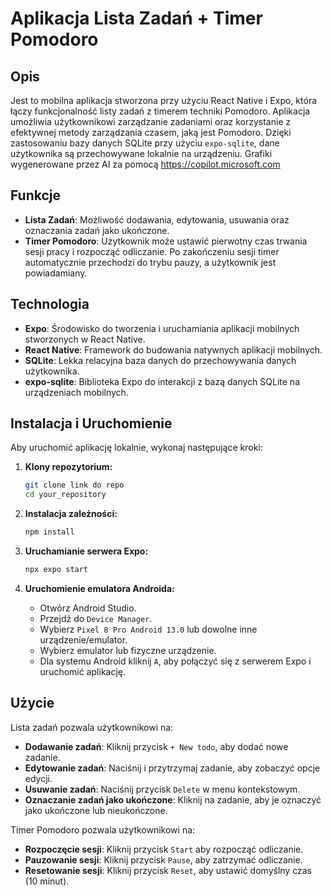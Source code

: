 # Aplikacja Lista Zadań + Timer Pomodoro

## Opis
Jest to mobilna aplikacja stworzona przy użyciu React Native i Expo, która łączy funkcjonalność listy zadań z timerem techniki Pomodoro. Aplikacja umożliwia użytkownikowi zarządzanie zadaniami oraz korzystanie z efektywnej metody zarządzania czasem, jaką jest Pomodoro. Dzięki zastosowaniu bazy danych SQLite przy użyciu `expo-sqlite`, dane użytkownika są przechowywane lokalnie na urządzeniu. Grafiki wygenerowane przez AI za pomocą https://copilot.microsoft.com
## Funkcje
- **Lista Zadań**: Możliwość dodawania, edytowania, usuwania oraz oznaczania zadań jako ukończone.
- **Timer Pomodoro**: Użytkownik może ustawić pierwotny czas trwania sesji pracy i rozpocząć odliczanie. Po zakończeniu sesji timer automatycznie przechodzi do trybu pauzy, a użytkownik jest powiadamiany.

## Technologia
- **Expo**: Środowisko do tworzenia i uruchamiania aplikacji mobilnych stworzonych w React Native.
- **React Native**: Framework do budowania natywnych aplikacji mobilnych.
- **SQLite**: Lekka relacyjna baza danych do przechowywania danych użytkownika.
- **expo-sqlite**: Biblioteka Expo do interakcji z bazą danych SQLite na urządzeniach mobilnych.

## Instalacja i Uruchomienie
Aby uruchomić aplikację lokalnie, wykonaj następujące kroki:

1. **Klony repozytorium:**
    ```bash
    git clone link do repo
    cd your_repository
    ```

2. **Instalacja zależności:**
    ```bash
    npm install
    ```

3. **Uruchamianie serwera Expo:**
    ```bash
    npx expo start
    ```

4. **Uruchomienie emulatora Androida:**
    - Otwórz Android Studio.
    - Przejdź do `Device Manager`.
    - Wybierz `Pixel 8 Pro Android 13.0` lub dowolne inne urządzenie/emulator.
    - Wybierz emulator lub fizyczne urządzenie.
    - Dla systemu Android kliknij `A`, aby połączyć się z serwerem Expo i uruchomić aplikację.

## Użycie
Lista zadań pozwala użytkownikowi na:
- **Dodawanie zadań**: Kliknij przycisk `+ New todo`, aby dodać nowe zadanie.
- **Edytowanie zadań**: Naciśnij i przytrzymaj zadanie, aby zobaczyć opcje edycji.
- **Usuwanie zadań**: Naciśnij przycisk `Delete` w menu kontekstowym.
- **Oznaczanie zadań jako ukończone**: Kliknij na zadanie, aby je oznaczyć jako ukończone lub nieukończone.

Timer Pomodoro pozwala użytkownikowi na:
- **Rozpoczęcie sesji**: Kliknij przycisk `Start` aby rozpocząć odliczanie.
- **Pauzowanie sesji**: Kliknij przycisk `Pause`, aby zatrzymać odliczanie.
- **Resetowanie sesji**: Kliknij przycisk `Reset`, aby ustawić domyślny czas (10 minut).
